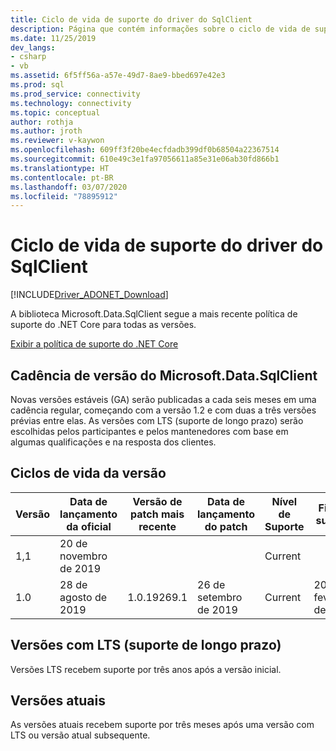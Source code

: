 ```yaml
---
title: Ciclo de vida de suporte do driver do SqlClient
description: Página que contém informações sobre o ciclo de vida de suporte do produto.
ms.date: 11/25/2019
dev_langs:
- csharp
- vb
ms.assetid: 6f5ff56a-a57e-49d7-8ae9-bbed697e42e3
ms.prod: sql
ms.prod_service: connectivity
ms.technology: connectivity
ms.topic: conceptual
author: rothja
ms.author: jroth
ms.reviewer: v-kaywon
ms.openlocfilehash: 609ff3f20be4ecfdadb399df0b68504a22367514
ms.sourcegitcommit: 610e49c3e1fa97056611a85e31e06ab30fd866b1
ms.translationtype: HT
ms.contentlocale: pt-BR
ms.lasthandoff: 03/07/2020
ms.locfileid: "78895912"
---
```

# <a name="sqlclient-driver-support-lifecycle"></a>Ciclo de vida de suporte do driver do SqlClient

[!INCLUDE[Driver_ADONET_Download](../../includes/driver_adonet_download.md)]

A biblioteca Microsoft.Data.SqlClient segue a mais recente política de suporte do .NET Core para todas as versões.

[Exibir a política de suporte do .NET Core](https://dotnet.microsoft.com/platform/support/policy/dotnet-core)

## <a name="microsoftdatasqlclient-release-cadence"></a>Cadência de versão do Microsoft.Data.SqlClient

Novas versões estáveis (GA) serão publicadas a cada seis meses em uma cadência regular, começando com a versão 1.2 e com duas a três versões prévias entre elas. As versões com LTS (suporte de longo prazo) serão escolhidas pelos participantes e pelos mantenedores com base em algumas qualificações e na resposta dos clientes.

## <a name="release-life-cycles"></a>Ciclos de vida da versão

| Versão | Data de lançamento da oficial | Versão de patch mais recente | Data de lançamento do patch | Nível de Suporte  | Fim do suporte |
| -- | -- | -- | -- | -- | -- |
| 1,1 | 20 de novembro de 2019 |  |  | Current |  |
| 1.0 | 28 de agosto de 2019 | 1.0.19269.1 | 26 de setembro de 2019 | Current | 20 de fevereiro de 2020 |

## <a name="long-term-support-lts-releases"></a>Versões com LTS (suporte de longo prazo)

Versões LTS recebem suporte por três anos após a versão inicial.

## <a name="current-releases"></a>Versões atuais

As versões atuais recebem suporte por três meses após uma versão com LTS ou versão atual subsequente.
